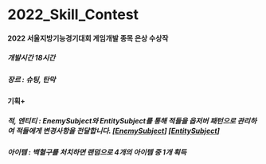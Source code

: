 # 2022_Skill_Contest

#### **2022 서울지방기능경기대회 게임개발 종목 은상 수상작**

##### 개발시간 18시간
##### 장르 : 슈팅, 탄막

#### 기획+
##### 적, 엔티티 : EnemySubject와 EntitySubject를 통해 적들을 옵저버 패턴으로 관리하여 적들에게 변경사항을 전달합니다. [[EnemySubject](https://github.com/hariharu1221/2022_Skill_Contest/blob/main/Assets/Scripts/Enemy/EnemySubject.cs)] [[EntitySubject](https://github.com/hariharu1221/2022_Skill_Contest/blob/main/Assets/Scripts/Entity/EntitySubject.cs)]
##### 아이템 : 백혈구를 처치하면 랜덤으로 4개의 아이템 중 1개 획득
